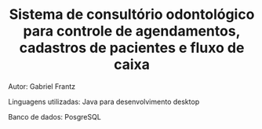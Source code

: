 <h1 align="center">Sistema de consultório odontológico para controle de agendamentos, cadastros de pacientes e fluxo de caixa</h1>

Autor: Gabriel Frantz

Linguagens utilizadas: Java para desenvolvimento desktop

Banco de dados: PosgreSQL
